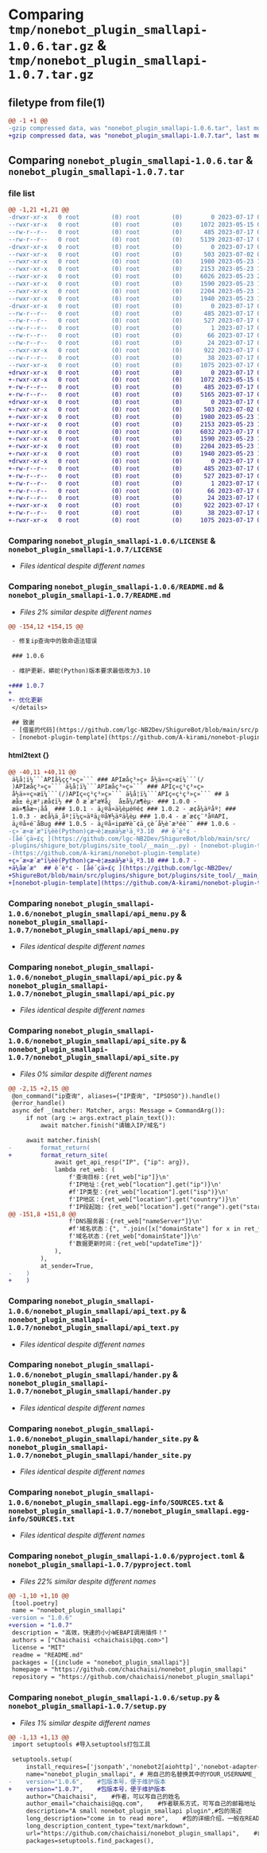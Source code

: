 # Comparing `tmp/nonebot_plugin_smallapi-1.0.6.tar.gz` & `tmp/nonebot_plugin_smallapi-1.0.7.tar.gz`

## filetype from file(1)

```diff
@@ -1 +1 @@
-gzip compressed data, was "nonebot_plugin_smallapi-1.0.6.tar", last modified: Mon Jul 17 05:41:19 2023, max compression
+gzip compressed data, was "nonebot_plugin_smallapi-1.0.7.tar", last modified: Mon Jul 17 06:07:08 2023, max compression
```

## Comparing `nonebot_plugin_smallapi-1.0.6.tar` & `nonebot_plugin_smallapi-1.0.7.tar`

### file list

```diff
@@ -1,21 +1,21 @@
-drwxr-xr-x   0 root         (0) root         (0)        0 2023-07-17 05:41:19.932472 nonebot_plugin_smallapi-1.0.6/
--rwxr-xr-x   0 root         (0) root         (0)     1072 2023-05-15 01:08:18.000000 nonebot_plugin_smallapi-1.0.6/LICENSE
--rw-r--r--   0 root         (0) root         (0)      485 2023-07-17 05:41:19.932472 nonebot_plugin_smallapi-1.0.6/PKG-INFO
--rw-r--r--   0 root         (0) root         (0)     5139 2023-07-17 05:39:35.000000 nonebot_plugin_smallapi-1.0.6/README.md
-drwxr-xr-x   0 root         (0) root         (0)        0 2023-07-17 05:41:19.931472 nonebot_plugin_smallapi-1.0.6/nonebot_plugin_smallapi/
--rwxr-xr-x   0 root         (0) root         (0)      503 2023-07-02 01:12:30.000000 nonebot_plugin_smallapi-1.0.6/nonebot_plugin_smallapi/__init__.py
--rwxr-xr-x   0 root         (0) root         (0)     1980 2023-05-23 15:12:35.000000 nonebot_plugin_smallapi-1.0.6/nonebot_plugin_smallapi/api_menu.py
--rwxr-xr-x   0 root         (0) root         (0)     2153 2023-05-23 15:00:36.000000 nonebot_plugin_smallapi-1.0.6/nonebot_plugin_smallapi/api_pic.py
--rwxr-xr-x   0 root         (0) root         (0)     6026 2023-05-23 22:13:37.000000 nonebot_plugin_smallapi-1.0.6/nonebot_plugin_smallapi/api_site.py
--rwxr-xr-x   0 root         (0) root         (0)     1590 2023-05-23 15:05:23.000000 nonebot_plugin_smallapi-1.0.6/nonebot_plugin_smallapi/api_text.py
--rwxr-xr-x   0 root         (0) root         (0)     2204 2023-05-23 15:01:55.000000 nonebot_plugin_smallapi-1.0.6/nonebot_plugin_smallapi/hander.py
--rwxr-xr-x   0 root         (0) root         (0)     1940 2023-05-23 15:02:43.000000 nonebot_plugin_smallapi-1.0.6/nonebot_plugin_smallapi/hander_site.py
-drwxr-xr-x   0 root         (0) root         (0)        0 2023-07-17 05:41:19.932472 nonebot_plugin_smallapi-1.0.6/nonebot_plugin_smallapi.egg-info/
--rw-r--r--   0 root         (0) root         (0)      485 2023-07-17 05:41:19.000000 nonebot_plugin_smallapi-1.0.6/nonebot_plugin_smallapi.egg-info/PKG-INFO
--rw-r--r--   0 root         (0) root         (0)      527 2023-07-17 05:41:19.000000 nonebot_plugin_smallapi-1.0.6/nonebot_plugin_smallapi.egg-info/SOURCES.txt
--rw-r--r--   0 root         (0) root         (0)        1 2023-07-17 05:41:19.000000 nonebot_plugin_smallapi-1.0.6/nonebot_plugin_smallapi.egg-info/dependency_links.txt
--rw-r--r--   0 root         (0) root         (0)       66 2023-07-17 05:41:19.000000 nonebot_plugin_smallapi-1.0.6/nonebot_plugin_smallapi.egg-info/requires.txt
--rw-r--r--   0 root         (0) root         (0)       24 2023-07-17 05:41:19.000000 nonebot_plugin_smallapi-1.0.6/nonebot_plugin_smallapi.egg-info/top_level.txt
--rwxr-xr-x   0 root         (0) root         (0)      922 2023-07-17 05:40:20.000000 nonebot_plugin_smallapi-1.0.6/pyproject.toml
--rw-r--r--   0 root         (0) root         (0)       38 2023-07-17 05:41:19.932472 nonebot_plugin_smallapi-1.0.6/setup.cfg
--rwxr-xr-x   0 root         (0) root         (0)     1075 2023-07-17 05:41:14.000000 nonebot_plugin_smallapi-1.0.6/setup.py
+drwxr-xr-x   0 root         (0) root         (0)        0 2023-07-17 06:07:08.502358 nonebot_plugin_smallapi-1.0.7/
+-rwxr-xr-x   0 root         (0) root         (0)     1072 2023-05-15 01:08:18.000000 nonebot_plugin_smallapi-1.0.7/LICENSE
+-rw-r--r--   0 root         (0) root         (0)      485 2023-07-17 06:07:08.502358 nonebot_plugin_smallapi-1.0.7/PKG-INFO
+-rw-r--r--   0 root         (0) root         (0)     5165 2023-07-17 06:06:35.000000 nonebot_plugin_smallapi-1.0.7/README.md
+drwxr-xr-x   0 root         (0) root         (0)        0 2023-07-17 06:07:08.501358 nonebot_plugin_smallapi-1.0.7/nonebot_plugin_smallapi/
+-rwxr-xr-x   0 root         (0) root         (0)      503 2023-07-02 01:12:30.000000 nonebot_plugin_smallapi-1.0.7/nonebot_plugin_smallapi/__init__.py
+-rwxr-xr-x   0 root         (0) root         (0)     1980 2023-05-23 15:12:35.000000 nonebot_plugin_smallapi-1.0.7/nonebot_plugin_smallapi/api_menu.py
+-rwxr-xr-x   0 root         (0) root         (0)     2153 2023-05-23 15:00:36.000000 nonebot_plugin_smallapi-1.0.7/nonebot_plugin_smallapi/api_pic.py
+-rwxr-xr-x   0 root         (0) root         (0)     6032 2023-07-17 06:05:45.000000 nonebot_plugin_smallapi-1.0.7/nonebot_plugin_smallapi/api_site.py
+-rwxr-xr-x   0 root         (0) root         (0)     1590 2023-05-23 15:05:23.000000 nonebot_plugin_smallapi-1.0.7/nonebot_plugin_smallapi/api_text.py
+-rwxr-xr-x   0 root         (0) root         (0)     2204 2023-05-23 15:01:55.000000 nonebot_plugin_smallapi-1.0.7/nonebot_plugin_smallapi/hander.py
+-rwxr-xr-x   0 root         (0) root         (0)     1940 2023-05-23 15:02:43.000000 nonebot_plugin_smallapi-1.0.7/nonebot_plugin_smallapi/hander_site.py
+drwxr-xr-x   0 root         (0) root         (0)        0 2023-07-17 06:07:08.502358 nonebot_plugin_smallapi-1.0.7/nonebot_plugin_smallapi.egg-info/
+-rw-r--r--   0 root         (0) root         (0)      485 2023-07-17 06:07:08.000000 nonebot_plugin_smallapi-1.0.7/nonebot_plugin_smallapi.egg-info/PKG-INFO
+-rw-r--r--   0 root         (0) root         (0)      527 2023-07-17 06:07:08.000000 nonebot_plugin_smallapi-1.0.7/nonebot_plugin_smallapi.egg-info/SOURCES.txt
+-rw-r--r--   0 root         (0) root         (0)        1 2023-07-17 06:07:08.000000 nonebot_plugin_smallapi-1.0.7/nonebot_plugin_smallapi.egg-info/dependency_links.txt
+-rw-r--r--   0 root         (0) root         (0)       66 2023-07-17 06:07:08.000000 nonebot_plugin_smallapi-1.0.7/nonebot_plugin_smallapi.egg-info/requires.txt
+-rw-r--r--   0 root         (0) root         (0)       24 2023-07-17 06:07:08.000000 nonebot_plugin_smallapi-1.0.7/nonebot_plugin_smallapi.egg-info/top_level.txt
+-rwxr-xr-x   0 root         (0) root         (0)      922 2023-07-17 06:07:03.000000 nonebot_plugin_smallapi-1.0.7/pyproject.toml
+-rw-r--r--   0 root         (0) root         (0)       38 2023-07-17 06:07:08.502358 nonebot_plugin_smallapi-1.0.7/setup.cfg
+-rwxr-xr-x   0 root         (0) root         (0)     1075 2023-07-17 06:06:10.000000 nonebot_plugin_smallapi-1.0.7/setup.py
```

### Comparing `nonebot_plugin_smallapi-1.0.6/LICENSE` & `nonebot_plugin_smallapi-1.0.7/LICENSE`

 * *Files identical despite different names*

### Comparing `nonebot_plugin_smallapi-1.0.6/README.md` & `nonebot_plugin_smallapi-1.0.7/README.md`

 * *Files 2% similar despite different names*

```diff
@@ -154,12 +154,15 @@
 
 - 修复ip查询中的致命语法错误
 
 ### 1.0.6
 
 - 维护更新，蟒蛇(Python)版本要求最低改为3.10
 
+### 1.0.7
+
+- 优化更新
 </details>
 
 ## 致谢
 - [借鉴的代码](https://github.com/lgc-NB2Dev/ShigureBot/blob/main/src/plugins/shigure_bot/plugins/site_tool/__main__.py)
 - [nonebot-plugin-template](https://github.com/A-kirami/nonebot-plugin-template)
```

#### html2text {}

```diff
@@ -40,11 +40,11 @@
 ä¾å¦ï¼```APIå¾çç³»ç»``` ### APIæå­ç³»ç» å½ä»¤ç»æï¼```(/
 )APIæå­ç³»ç»``` ä¾å¦ï¼```APIæå­ç³»ç»``` ### APIç«ç¹ç³»ç»
 å½ä»¤ç»æï¼```(/)APIç«ç¹ç³»ç»``` ä¾å¦ï¼```APIç«ç¹ç³»ç»``` ## â
 æå± è¿æ²¡æå¢ï½ ## ð æ´æ°æ¥å¿  å±å¼/æ¶èµ· ### 1.0.0 -
 æä»¶åæ¬¡åå¸ ### 1.0.1 - ä¿®å¤ä¾èµé®é¢ ### 1.0.2 - æ¢å¼äºåº¦ ###
 1.0.3 - æ¢å¼ä¸åº¦ï¼ç»äºä¿®å¥½äºä¾èµ ### 1.0.4 - æ´æ¢ç¨³å®API,
 ä¿®å¤é¨åBug ### 1.0.5 - ä¿®å¤ipæ¥è¯¢ä¸­çè´å½è¯­æ³éè¯¯ ### 1.0.6 -
-ç»´æ¤æ´æ°ï¼èè(Python)çæ¬è¦æ±æä½æ¹ä¸º3.10  ## è´è°¢ -
-[åé´çä»£ç ](https://github.com/lgc-NB2Dev/ShigureBot/blob/main/src/
-plugins/shigure_bot/plugins/site_tool/__main__.py) - [nonebot-plugin-template]
-(https://github.com/A-kirami/nonebot-plugin-template)
+ç»´æ¤æ´æ°ï¼èè(Python)çæ¬è¦æ±æä½æ¹ä¸º3.10 ### 1.0.7 -
+ä¼åæ´æ°  ## è´è°¢ - [åé´çä»£ç ](https://github.com/lgc-NB2Dev/
+ShigureBot/blob/main/src/plugins/shigure_bot/plugins/site_tool/__main__.py) -
+[nonebot-plugin-template](https://github.com/A-kirami/nonebot-plugin-template)
```

### Comparing `nonebot_plugin_smallapi-1.0.6/nonebot_plugin_smallapi/api_menu.py` & `nonebot_plugin_smallapi-1.0.7/nonebot_plugin_smallapi/api_menu.py`

 * *Files identical despite different names*

### Comparing `nonebot_plugin_smallapi-1.0.6/nonebot_plugin_smallapi/api_pic.py` & `nonebot_plugin_smallapi-1.0.7/nonebot_plugin_smallapi/api_pic.py`

 * *Files identical despite different names*

### Comparing `nonebot_plugin_smallapi-1.0.6/nonebot_plugin_smallapi/api_site.py` & `nonebot_plugin_smallapi-1.0.7/nonebot_plugin_smallapi/api_site.py`

 * *Files 0% similar despite different names*

```diff
@@ -2,15 +2,15 @@
 @on_command("ip查询", aliases={"IP查询", "IPSOSO"}).handle()
 @error_handle()
 async def _(matcher: Matcher, args: Message = CommandArg()):
     if not (arg := args.extract_plain_text()):
         await matcher.finish("请输入IP/域名")
 
     await matcher.finish(
-        format_return(
+        format_return_site(
             await get_api_resp("IP", {"ip": arg}),
             lambda ret_web: (
                 f'查询目标：{ret_web["ip"]}\n'
                 f'IP地址：{ret_web["location"].get("ip")}\n'
                 #f'IP类型：{ret_web["location"].get("isp")}\n'
                 f'IP地区：{ret_web["location"].get("country")}\n'
                 f'IP段起始: {ret_web["location"].get("range").get("start")}\n'
@@ -151,8 +151,8 @@
                 f'DNS服务器：{ret_web["nameServer"]}\n'
                 #f'域名状态：{", ".join([x["domainState"] for x in ret_web["domainState"]])}\n'
                 f'域名状态：{ret_web["domainState"]}\n'
                 f'数据更新时间：{ret_web["updateTime"]}'
             ),
         ),
         at_sender=True,
-    )
+    )
```

### Comparing `nonebot_plugin_smallapi-1.0.6/nonebot_plugin_smallapi/api_text.py` & `nonebot_plugin_smallapi-1.0.7/nonebot_plugin_smallapi/api_text.py`

 * *Files identical despite different names*

### Comparing `nonebot_plugin_smallapi-1.0.6/nonebot_plugin_smallapi/hander.py` & `nonebot_plugin_smallapi-1.0.7/nonebot_plugin_smallapi/hander.py`

 * *Files identical despite different names*

### Comparing `nonebot_plugin_smallapi-1.0.6/nonebot_plugin_smallapi/hander_site.py` & `nonebot_plugin_smallapi-1.0.7/nonebot_plugin_smallapi/hander_site.py`

 * *Files identical despite different names*

### Comparing `nonebot_plugin_smallapi-1.0.6/nonebot_plugin_smallapi.egg-info/SOURCES.txt` & `nonebot_plugin_smallapi-1.0.7/nonebot_plugin_smallapi.egg-info/SOURCES.txt`

 * *Files identical despite different names*

### Comparing `nonebot_plugin_smallapi-1.0.6/pyproject.toml` & `nonebot_plugin_smallapi-1.0.7/pyproject.toml`

 * *Files 22% similar despite different names*

```diff
@@ -1,10 +1,10 @@
 [tool.poetry]
 name = "nonebot_plugin_smallapi"
-version = "1.0.6"
+version = "1.0.7"
 description = "高效，快速的小小WEBAPI调用插件！"
 authors = ["Chaichaisi <chaichaisi@qq.com>"]
 license = "MIT"
 readme = "README.md"
 packages = [{include = "nonebot_plugin_smallapi"}]
 homepage = "https://github.com/chaichaisi/nonebot_plugin_smallapi"
 repository = "https://github.com/chaichaisi/nonebot_plugin_smallapi"
```

### Comparing `nonebot_plugin_smallapi-1.0.6/setup.py` & `nonebot_plugin_smallapi-1.0.7/setup.py`

 * *Files 1% similar despite different names*

```diff
@@ -1,13 +1,13 @@
 import setuptools #导入setuptools打包工具
 
 setuptools.setup(
     install_requires=['jsonpath','nonebot2[aiohttp]','nonebot-adapter-onebot','nonebot2[httpx]'],
     name="nonebot_plugin_smallapi", # 用自己的名替换其中的YOUR_USERNAME_
-    version="1.0.6",    #包版本号，便于维护版本
+    version="1.0.7",    #包版本号，便于维护版本
     author="Chaichaisi",    #作者，可以写自己的姓名
     author_email="chaichaisi@qq.com",    #作者联系方式，可写自己的邮箱地址
     description="A small nonebot_plugin_smallapi plugin",#包的简述
     long_description="come in to read more",    #包的详细介绍，一般在README.md文件内
     long_description_content_type="text/markdown",
     url="https://github.com/chaichaisi/nonebot_plugin_smallapi",    #自己项目地址，比如github的项目地址
     packages=setuptools.find_packages(),
```

